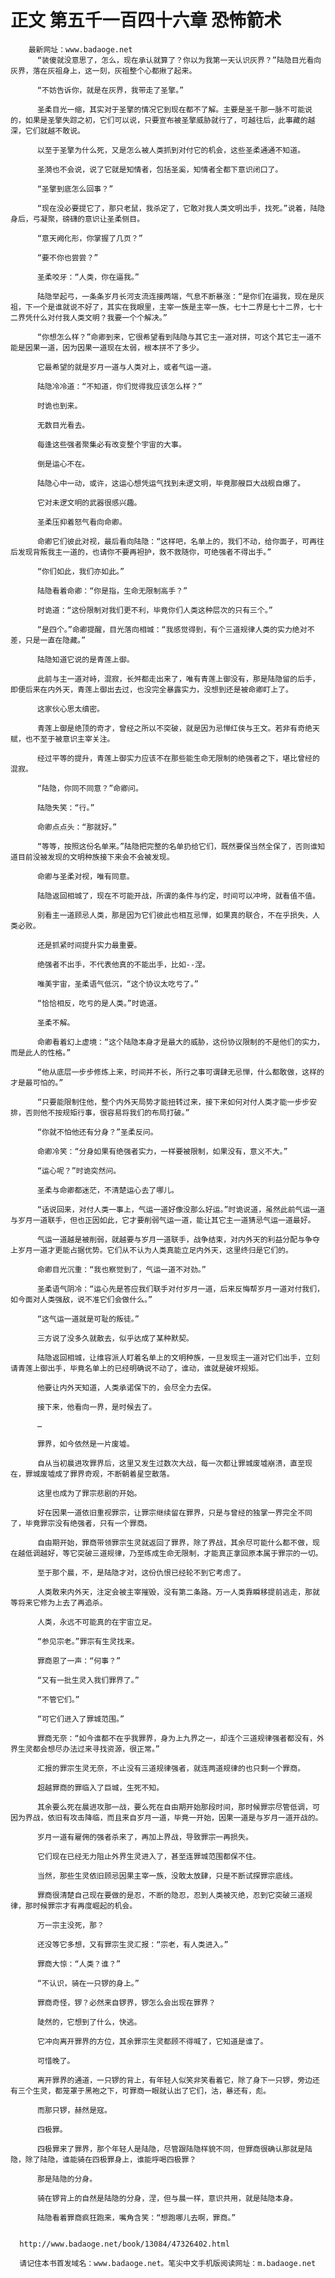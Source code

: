 # 正文 第五千一百四十六章 恐怖箭术
        最新网址：www.badaoge.net
          “装傻就没意思了，怎么，现在承认就算了？你以为我第一天认识灰界？”陆隐目光看向灰界，落在灰祖身上，这一刻，灰祖整个心都揪了起来。
      
          “不妨告诉你，就是在灰界，我带走了圣擎。”
      
          圣柔目光一缩，其实对于圣擎的情况它到现在都不了解。主要是圣千那一脉不可能说的，如果是圣擎失踪之初，它们可以说，只要宣布被圣擎威胁就行了，可越往后，此事藏的越深，它们就越不敢说。
      
          以至于圣擎为什么死，又是怎么被人类抓到对付它的机会，这些圣柔通通不知道。
      
          圣漪也不会说，说了它就是知情者，包括圣奚，知情者全都下意识闭口了。
      
          “圣擎到底怎么回事？”
      
          “现在没必要提它了，那只老鼠，我杀定了，它敢对我人类文明出手，找死。”说着，陆隐身后，弓凝聚，磅礴的意识让圣柔侧目。
      
          “意天阙化形，你掌握了几页？”
      
          “要不你也尝尝？”
      
          圣柔咬牙：“人类，你在逼我。”
      
          陆隐举起弓，一条条岁月长河支流连接两端，气息不断暴涨：“是你们在逼我，现在是灰祖，下一个是谁就说不好了，其实在我眼里，主宰一族是主宰一族，七十二界是七十二界，七十二界凭什么对付我人类文明？我要一个个解决。”
      
          “你想怎么样？”命卿到来，它很希望看到陆隐与其它主一道对拼，可这个其它主一道不能是因果一道，因为因果一道现在太弱，根本拼不了多少。
      
          它最希望的就是岁月一道与人类对上，或者气运一道。
      
          陆隐冷冷道：“不知道，你们觉得我应该怎么样？”
      
          时诡也到来。
      
          无数目光看去。
      
          每逢这些强者聚集必有改变整个宇宙的大事。
      
          倒是运心不在。
      
          陆隐心中一动，或许，这运心想凭运气找到未逻文明，毕竟那艘巨大战舰自爆了。
      
          它对未逻文明的武器很感兴趣。
      
          圣柔压抑着怒气看向命卿。
      
          命卿它们彼此对视，最后看向陆隐：“这样吧，名单上的，我们不动，给你面子，可再往后发现背叛我主一道的，也请你不要再袒护，救不救随你，可绝强者不得出手。”
      
          “你们如此，我们亦如此。”
      
          陆隐看着命卿：“你是指，生命无限制高手？”
      
          时诡道：“这份限制对我们更不利，毕竟你们人类这种层次的只有三个。”
      
          “是四个。”命卿提醒，目光落向相城：“我感觉得到，有个三道规律人类的实力绝对不差，只是一直在隐藏。”
      
          陆隐知道它说的是青莲上御。
      
          此前与主一道对峙，混寂，长舛都走出来了，唯有青莲上御没有，那是陆隐留的后手，即便后来在内外天，青莲上御出去过，也没完全暴露实力，没想到还是被命卿盯上了。
      
          这家伙心思太缜密。
      
          青莲上御是绝顶的奇才，曾经之所以不突破，就是因为忌惮红侠与王文。若非有奇绝天赋，也不至于被意识主宰关注。
      
          经过平等的提升，青莲上御实力应该不在那些能生命无限制的绝强者之下，堪比曾经的混寂。
      
          “陆隐，你同不同意？”命卿问。
      
          陆隐失笑：“行。”
      
          命卿点点头：“那就好。”
      
          “等等，按照这份名单来。”陆隐把完整的名单扔给它们，既然要保当然全保了，否则谁知道目前没被发现的文明种族接下来会不会被发现。
      
          命卿与圣柔对视，唯有同意。
      
          陆隐返回相城了，现在不可能开战，所谓的条件与约定，时间可以冲垮，就看值不值。
      
          别看主一道顾忌人类，那是因为它们彼此也相互忌惮，如果真的联合，不在乎损失，人类必败。
      
          还是抓紧时间提升实力最重要。
      
          绝强者不出手，不代表他真的不能出手，比如--涅。
      
          唯美宇宙，圣柔语气低沉，“这个协议太吃亏了。”
      
          “恰恰相反，吃亏的是人类。”时诡道。
      
          圣柔不解。
      
          命卿看着幻上虚境：“这个陆隐本身才是最大的威胁，这份协议限制的不是他们的实力，而是此人的性格。”
      
          “他从底层一步步修炼上来，时间并不长，所行之事可谓肆无忌惮，什么都敢做，这样的才是最可怕的。”
      
          “只要能限制住他，整个内外天局势才能扭转过来，接下来如何对付人类才能一步步安排，否则他不按规矩行事，很容易将我们的布局打破。”
      
          “你就不怕他还有分身？”圣柔反问。
      
          命卿冷笑：“分身如果有绝强者实力，一样要被限制，如果没有，意义不大。”
      
          “运心呢？”时诡突然问。
      
          圣柔与命卿都迷茫，不清楚运心去了哪儿。
      
          “话说回来，对付人类一事上，气运一道好像没那么好运。”时诡说道，虽然此前气运一道与岁月一道联手，但也正因如此，它才要削弱气运一道，能让其它主一道猜忌气运一道最好。
      
          气运一道越是被削弱，就越要与岁月一道联手，战争结束，对内外天的利益分配与争夺上岁月一道才更能占据优势。它们从不认为人类真能立足内外天，这里终归是它们的。
      
          命卿目光沉重：“我也察觉到了，气运一道不对劲。”
      
          圣柔语气阴冷：“运心先是答应我们联手对付岁月一道，后来反悔帮岁月一道对付我们，如今面对人类强敌，说不准它们会做什么。”
      
          “这气运一道就是可耻的叛徒。”
      
          三方说了没多久就散去，似乎达成了某种默契。
      
          陆隐返回相城，让维容派人盯着名单上的文明种族，一旦发现主一道对它们出手，立刻请青莲上御出手，毕竟名单上的已经明确说不动了，谁动，谁就是破坏规矩。
      
          他要让内外天知道，人类承诺保下的，会尽全力去保。
      
          接下来，他看向一界，是时候去了。
      
          …
      
          罪界，如今依然是一片废墟。
      
          自从当初晨进攻罪界后，这里又发生过数次大战，每一次都让罪城废墟崩溃，直至现在，罪城废墟成了罪界奇观，不断朝着星空散落。
      
          这里也成为了罪宗悲剧的开始。
      
          好在因果一道依旧重视罪宗，让罪宗继续留在罪界，只是与曾经的独掌一界完全不同了，毕竟罪宗没有绝强者，只有一个罪商。
      
          自由期开始，罪商带领罪宗生灵就返回了罪界，除了界战，其余尽可能什么都不做，现在越低调越好，等它突破三道规律，乃至练成生命无限制，才能真正拿回原本属于罪宗的一切。
      
          至于那个晨，不，是陆隐才对，这份仇恨已经轮不到它考虑了。
      
          人类敢来内外天，注定会被主宰摧毁，没有第二条路。万一人类靠瞬移提前逃走，那就等将来它修为上去了再追杀。
      
          人类，永远不可能真的在宇宙立足。
      
          “参见宗老。”罪宗有生灵找来。
      
          罪商恩了一声：“何事？”
      
          “又有一批生灵入我们罪界了。”
      
          “不管它们。”
      
          “可它们进入了罪城范围。”
      
          罪商无奈：“如今谁都不在乎我罪界，身为上九界之一，却连个三道规律强者都没有，外界生灵都会想尽办法过来寻找资源，很正常。”
      
          汇报的罪宗生灵无奈，不止没有三道规律强者，就连两道规律的也只剩一个罪商。
      
          超越罪商的罪临入了巨城，生死不知。
      
          其余要么死在晨进攻那一战，要么死在自由期开始那段时间，那时候罪宗尽管低调，可因为界战，依旧有攻击降临，而且来自岁月一道，毕竟一开始，因果一道是与岁月一道开战的。
      
          岁月一道有雇佣的强者杀来了，再加上界战，导致罪宗一再损失。
      
          它们现在已经无力阻止外界生灵进入了，甚至连罪城范围都保不住。
      
          当然，那些生灵依旧顾忌因果主宰一族，没敢太放肆，只是不断试探罪宗底线。
      
          罪商很清楚自己现在要做的是忍，不断的隐忍，忍到人类被灭绝，忍到它突破三道规律，那时候罪宗才有再度崛起的机会。
      
          万一宗主没死，那？
      
          还没等它多想，又有罪宗生灵汇报：“宗老，有人类进入。”
      
          罪商大惊：“人类？谁？”
      
          “不认识，骑在一只锣的身上。”
      
          罪商奇怪，锣？必然来自锣界，锣怎么会出现在罪界？
      
          陡然的，它想到了什么，快逃。
      
          它冲向离开罪界的方位，其余罪宗生灵都顾不得喊了，它知道是谁了。
      
          可惜晚了。
      
          离开罪界的通道，一只锣的背上，有年轻人似笑非笑看着它，除了身下一只锣，旁边还有三个生灵，都笼罩于黑袍之下，可罪商一眼就认出了它们，沽，暴还有，彪。
      
          而那只锣，赫然是寇。
      
          四极罪。
      
          四极罪来了罪界，那个年轻人是陆隐，尽管跟陆隐样貌不同，但罪商很确认那就是陆隐，除了陆隐，谁能骑在四极罪身上，谁能呼喝四极罪？
      
          那是陆隐的分身。
      
          骑在锣背上的自然是陆隐的分身，涅，但与晨一样，意识共用，就是陆隐本身。
      
          陆隐看着罪商疯狂跑来，嘴角含笑：“想跑哪儿去啊，罪商。”
      
      
      http://www.badaoge.net/book/13084/47326402.html
      
      请记住本书首发域名：www.badaoge.net。笔尖中文手机版阅读网址：m.badaoge.net